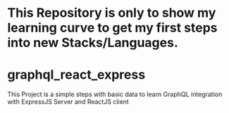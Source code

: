 # This Repository is only to show my learning curve to get my first steps into new Stacks/Languages.

# graphql_react_express
This Project is a simple steps with basic data to learn GraphQL integration with ExpressJS Server and ReactJS client
